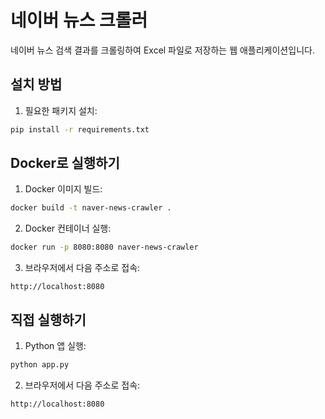 # 네이버 뉴스 크롤러

네이버 뉴스 검색 결과를 크롤링하여 Excel 파일로 저장하는 웹 애플리케이션입니다.

## 설치 방법

1. 필요한 패키지 설치:
```bash
pip install -r requirements.txt
```

## Docker로 실행하기

1. Docker 이미지 빌드:
```bash
docker build -t naver-news-crawler .
```

2. Docker 컨테이너 실행:
```bash
docker run -p 8080:8080 naver-news-crawler
```

3. 브라우저에서 다음 주소로 접속:
```
http://localhost:8080
```

## 직접 실행하기

1. Python 앱 실행:
```bash
python app.py
```

2. 브라우저에서 다음 주소로 접속:
```
http://localhost:8080
```